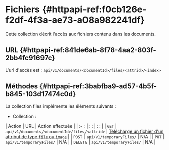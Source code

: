 # Fichiers {#httpapi-ref:f0cb126e-f2df-4f3a-ae73-a08a982241df}

Cette collection décrit l'accès aux fichiers contenu dans les documents. 

## URL  {#httpapi-ref:841de6ab-8f78-4aa2-803f-2bb4fc91697c}

L'url d'accès est : `api/v1/documents/<documentId>/files/<attrid>/<index>`

## Méthodes  {#httpapi-ref:3babfba9-ad57-4b5f-b845-103d17474c0d}

La collection files implémente les éléments suivants :

* Collection :

| Action   | URL                                            | Action effectuée                                                               |
| :-     : | :                                :             | :                                                :                             |
| `GET`    | `api/v1/documents/<documentId>/files/<attrid>` | [Télécharge un fichier d'un attribut de type `file` ou `image`][download_file] |
| `POST`   | `api/v1/temporaryFiles/`                       | N/A                                                                            |
| `PUT`    | `api/v1/temporaryFiles/`                       | N/A                                                                            |
| `DELETE` | `api/v1/temporaryFiles/`                       | N/A                                                                            |



<!-- links -->
[download_file]: #httpapi-ref:674fcf43-a53c-41e0-828d-ab700ff85c77
